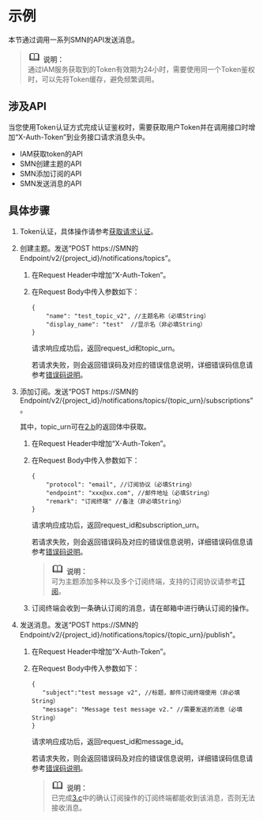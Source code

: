 # 示例<a name="ZH-CN_TOPIC_0130596722"></a>

本节通过调用一系列SMN的API发送消息。

>![](public_sys-resources/icon-note.gif) **说明：**   
>通过IAM服务获取到的Token有效期为24小时，需要使用同一个Token鉴权时，可以先将Token缓存，避免频繁调用。  

## 涉及API<a name="section1216991516327"></a>

当您使用Token认证方式完成认证鉴权时，需要获取用户Token并在调用接口时增加“X-Auth-Token”到业务接口请求消息头中。

-   IAM获取token的API
-   SMN创建主题的API
-   SMN添加订阅的API
-   SMN发送消息的API

## 具体步骤<a name="section91996318331"></a>

1.  Token认证，具体操作请参考[获取请求认证](获取请求认证.md)。
2.  创建主题。发送“POST https://SMN的Endpoint/v2/\{project\_id\}/notifications/topics”。
    1.  在Request Header中增加“X-Auth-Token”。
    2.  <a name="li19185174417440"></a>在Request Body中传入参数如下：

        ```
        {
            "name": "test_topic_v2", //主题名称（必填String）
            "display_name": "test"  //显示名（非必填String）
        }
        ```

        请求响应成功后，返回request\_id和topic\_urn。

        若请求失败，则会返回错误码及对应的错误信息说明，详细错误码信息请参考[错误码说明](错误码说明.md)。


3.  添加订阅。发送“POST https://SMN的Endpoint/v2/\{project\_id\}/notifications/topics/\{topic\_urn\}/subscriptions”。

    其中，topic\_urn可在[2.b](#li19185174417440)的返回体中获取。

    1.  在Request Header中增加“X-Auth-Token”。
    2.  在Request Body中传入参数如下：

        ```
        {
            "protocol": "email", //订阅协议（必填String）
            "endpoint": "xxx@xx.com", //邮件地址（必填String）
            "remark": "订阅终端" //备注（非必填String）
        }
        ```

        请求响应成功后，返回request\_id和subscription\_urn。

        若请求失败，则会返回错误码及对应的错误信息说明，详细错误码信息请参考[错误码说明](错误码说明.md)。

        >![](public_sys-resources/icon-note.gif) **说明：**   
        >可为主题添加多种以及多个订阅终端，支持的订阅协议请参考[订阅](订阅.md)。  

    3.  <a name="li1774961064316"></a>订阅终端会收到一条确认订阅的消息，请在邮箱中进行确认订阅的操作。

4.  发送消息。发送“POST https://SMN的Endpoint/v2/\{project\_id\}/notifications/topics/\{topic\_urn\}/publish”。
    1.  在Request Header中增加“X-Auth-Token”。
    2.  在Request Body中传入参数如下：

        ```
        {
           "subject":"test message v2", //标题，邮件订阅终端使用（非必填String）
           "message": "Message test message v2." //需要发送的消息（必填String）
        }
        ```

        请求响应成功后，返回request\_id和message\_id。

        若请求失败，则会返回错误码及对应的错误信息说明，详细错误码信息请参考[错误码说明](错误码说明.md)。

        >![](public_sys-resources/icon-note.gif) **说明：**   
        >已完成[3.c](#li1774961064316)中的确认订阅操作的订阅终端都能收到该消息，否则无法接收消息。  



